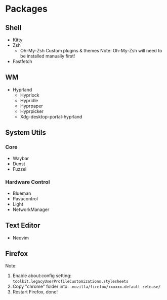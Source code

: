 # Packages
## Shell
* Kitty
* Zsh
  * Oh-My-Zsh
    Custom plugins & themes
    Note: Oh-My-Zsh will need to be installed manually first!
* Fastfetch
## WM
* Hyprland
  * Hyprlock
  * Hypridle
  * Hyprpaper
  * Hyprpicker
  * Xdg-desktop-portal-hyprland
## System Utils
### Core
* Waybar
* Dunst
* Fuzzel
### Hardware Control
* Blueman
* Pavucontrol
* Light
* NetworkManager
## Text Editor
* Neovim
## Firefox
Note:
1. Enable about:config setting:
`toolkit.legacyUserProfileCustomizations.stylesheets`
2. Copy "chrome" folder into: 
`.mozilla/firefox/xxxxxx.default-release/`
3. Restart Firefox, done!

